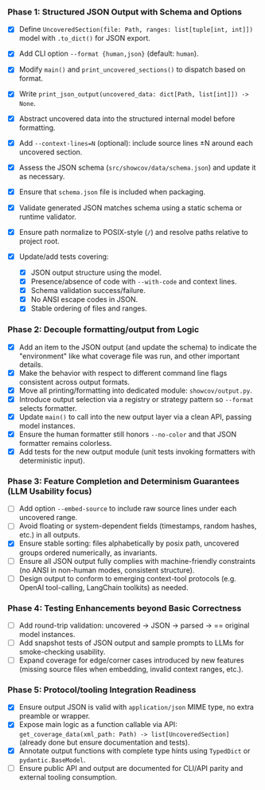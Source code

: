 ### Phase 1: Structured JSON Output with Schema and Options

* [x] Define `UncoveredSection(file: Path, ranges: list[tuple[int, int]])` model with `.to_dict()` for JSON export.
* [x] Add CLI option `--format {human,json}` (default: `human`).
* [x] Modify `main()` and `print_uncovered_sections()` to dispatch based on format.
* [x] Write `print_json_output(uncovered_data: dict[Path, list[int]]) -> None`.
* [x] Abstract uncovered data into the structured internal model before formatting.
* [x] Add `--context-lines=N` (optional): include source lines ±N around each uncovered section.
* [x] Assess the JSON schema (`src/showcov/data/schema.json`) and update it as necessary.
* [x] Ensure that `schema.json` file is included when packaging.
* [x] Validate generated JSON matches schema using a static schema or runtime validator.
* [x] Ensure path normalize to POSIX-style (`/`) and resolve paths relative to project root.
* [x] Update/add tests covering:

  * [x] JSON output structure using the model.
  * [x] Presence/absence of code with `--with-code` and context lines.
  * [x] Schema validation success/failure.
  * [x] No ANSI escape codes in JSON.
  * [x] Stable ordering of files and ranges.

### Phase 2: Decouple formatting/output from Logic

* [x] Add an item to the JSON output (and update the schema) to indicate the "environment" like what coverage file was run, and other important details.
* [x] Make the behavior with respect to different command line flags consistent across output formats.
* [x] Move all printing/formatting into dedicated module: `showcov/output.py`.
* [x] Introduce output selection via a registry or strategy pattern so `--format` selects formatter.
* [x] Update `main()` to call into the new output layer via a clean API, passing model instances.
* [x] Ensure the human formatter still honors `--no-color` and that JSON formatter remains colorless.
* [x] Add tests for the new output module (unit tests invoking formatters with deterministic input).

### Phase 3: Feature Completion and Determinism Guarantees (LLM Usability focus)

* [ ] Add option `--embed-source` to include raw source lines under each uncovered range.
* [ ] Avoid floating or system-dependent fields (timestamps, random hashes, etc.) in all outputs.
* [x] Ensure stable sorting: files alphabetically by posix path, uncovered groups ordered numerically, as invariants.
* [ ] Ensure all JSON output fully complies with machine-friendly constraints (no ANSI in non-human modes, consistent structure).
* [ ] Design output to conform to emerging context-tool protocols (e.g. OpenAI tool-calling, LangChain toolkits) as needed.

### Phase 4: Testing Enhancements beyond Basic Correctness

* [ ] Add round-trip validation: uncovered → JSON → parsed → == original model instances.
* [ ] Add snapshot tests of JSON output and sample prompts to LLMs for smoke-checking usability.
* [ ] Expand coverage for edge/corner cases introduced by new features (missing source files when embedding, invalid context ranges, etc.).

### Phase 5: Protocol/tooling Integration Readiness

* [x] Ensure output JSON is valid with `application/json` MIME type, no extra preamble or wrapper.
* [x] Expose main logic as a function callable via API: `get_coverage_data(xml_path: Path) -> list[UncoveredSection]` (already done but ensure documentation and tests).
* [x] Annotate output functions with complete type hints using `TypedDict` or `pydantic.BaseModel`.
* [ ] Ensure public API and output are documented for CLI/API parity and external tooling consumption.
